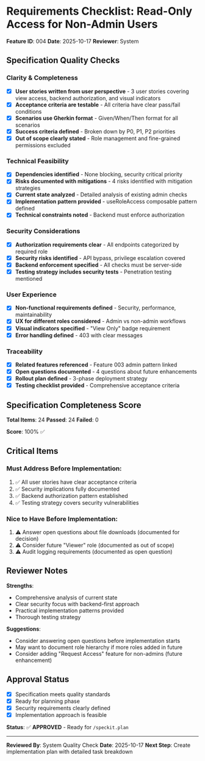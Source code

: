 # Requirements Checklist: Read-Only Access for Non-Admin Users

**Feature ID**: 004
**Date**: 2025-10-17
**Reviewer**: System

## Specification Quality Checks

### Clarity & Completeness
- [x] **User stories written from user perspective** - 3 user stories covering view access, backend authorization, and visual indicators
- [x] **Acceptance criteria are testable** - All criteria have clear pass/fail conditions
- [x] **Scenarios use Gherkin format** - Given/When/Then format for all scenarios
- [x] **Success criteria defined** - Broken down by P0, P1, P2 priorities
- [x] **Out of scope clearly stated** - Role management and fine-grained permissions excluded

### Technical Feasibility
- [x] **Dependencies identified** - None blocking, security critical priority
- [x] **Risks documented with mitigations** - 4 risks identified with mitigation strategies
- [x] **Current state analyzed** - Detailed analysis of existing admin checks
- [x] **Implementation pattern provided** - useRoleAccess composable pattern defined
- [x] **Technical constraints noted** - Backend must enforce authorization

### Security Considerations
- [x] **Authorization requirements clear** - All endpoints categorized by required role
- [x] **Security risks identified** - API bypass, privilege escalation covered
- [x] **Backend enforcement specified** - All checks must be server-side
- [x] **Testing strategy includes security tests** - Penetration testing mentioned

### User Experience
- [x] **Non-functional requirements defined** - Security, performance, maintainability
- [x] **UX for different roles considered** - Admin vs non-admin workflows
- [x] **Visual indicators specified** - "View Only" badge requirement
- [x] **Error handling defined** - 403 with clear messages

### Traceability
- [x] **Related features referenced** - Feature 003 admin pattern linked
- [x] **Open questions documented** - 4 questions about future enhancements
- [x] **Rollout plan defined** - 3-phase deployment strategy
- [x] **Testing checklist provided** - Comprehensive acceptance criteria

## Specification Completeness Score

**Total Items**: 24
**Passed**: 24
**Failed**: 0

**Score**: 100% ✅

## Critical Items

### Must Address Before Implementation:
1. ✅ All user stories have clear acceptance criteria
2. ✅ Security implications fully documented
3. ✅ Backend authorization pattern established
4. ✅ Testing strategy covers security vulnerabilities

### Nice to Have Before Implementation:
1. ⚠️ Answer open questions about file downloads (documented for decision)
2. ⚠️ Consider future "Viewer" role (documented as out of scope)
3. ⚠️ Audit logging requirements (documented as open question)

## Reviewer Notes

**Strengths**:
- Comprehensive analysis of current state
- Clear security focus with backend-first approach
- Practical implementation patterns provided
- Thorough testing strategy

**Suggestions**:
- Consider answering open questions before implementation starts
- May want to document role hierarchy if more roles added in future
- Consider adding "Request Access" feature for non-admins (future enhancement)

## Approval Status

- [x] Specification meets quality standards
- [x] Ready for planning phase
- [x] Security requirements clearly defined
- [x] Implementation approach is feasible

**Status**: ✅ **APPROVED** - Ready for `/speckit.plan`

---

**Reviewed By**: System Quality Check
**Date**: 2025-10-17
**Next Step**: Create implementation plan with detailed task breakdown
